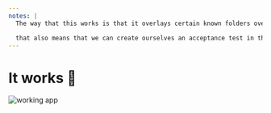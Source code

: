 ```yaml
---
notes: |
  The way that this works is that it overlays certain known folders over the default app folder provided by bottled ember. so `app` and `tests` is overloaded on the botteld ember app. 

  that also means that we can create ourselves an acceptance test in the place that you might expect and we could run that too.
---
```


# It works 🎉

![working app](/working-app.png)
